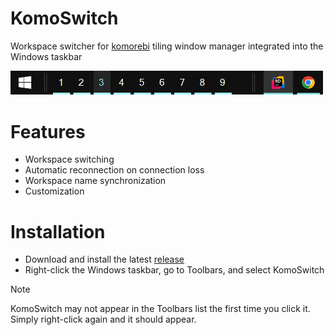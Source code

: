 # KomoSwitch
Workspace switcher for [komorebi](https://github.com/LGUG2Z/komorebi) tiling window manager integrated into the Windows taskbar

<img src="images%2Fkomoswitch.png" alt="KomoSwitch UI" width="500"/>

# Features
* Workspace switching
* Automatic reconnection on connection loss
* Workspace name synchronization
* Customization

# Installation
* Download and install the latest [release](https://github.com/sashaboy779/KomoSwitch/releases)
* Right-click the Windows taskbar, go to Toolbars, and select KomoSwitch

> [!NOTE]
> KomoSwitch may not appear in the Toolbars list the first time you click it. Simply right-click again and it should appear.